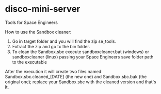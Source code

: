 # disco-mini-server
Tools for Space Engineers

How to use the Sandbox cleaner:

1. Go in target folder and you will find the zip se_tools.
2. Extract the zip and go to the bin folder.
3. To clean the Sandbox.sbc execute sandboxcleaner.bat (windows) or sandboxcleaner (linux) passing your Space Engineers save folder path to the executable

After the execution it will create two files named Sandbox.sbc.cleaned_[DATE] (the new one) and Sandbox.sbc.bak (the original one); replace your Sandbox.sbc with the cleaned version and that's it.
